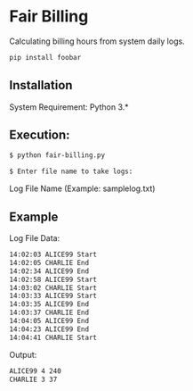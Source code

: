 # Fair Billing

Calculating billing hours from system daily logs.


```bash
pip install foobar
```
## Installation
System Requirement: Python 3.*

## Execution:
```bash
$ python fair-billing.py
```

```bash
$ Enter file name to take logs:
```
Log File Name (Example: samplelog.txt)


## Example
Log File Data: 
```txt
14:02:03 ALICE99 Start
14:02:05 CHARLIE End
14:02:34 ALICE99 End
14:02:58 ALICE99 Start
14:03:02 CHARLIE Start
14:03:33 ALICE99 Start
14:03:35 ALICE99 End
14:03:37 CHARLIE End
14:04:05 ALICE99 End
14:04:23 ALICE99 End
14:04:41 CHARLIE Start
```

Output: 
```txt
ALICE99 4 240
CHARLIE 3 37
```
